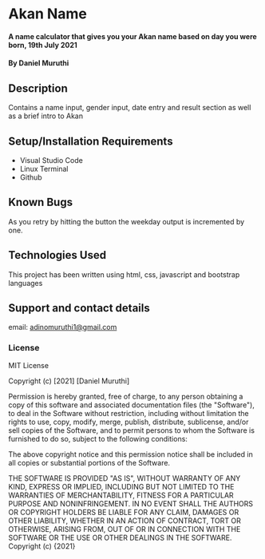 # Akan Name

#### A name calculator that gives you your Akan name based on day you were born, 19th July 2021

#### By **Daniel Muruthi**

## Description

Contains a name input, gender input, date entry and result section as well as a brief intro to Akan

## Setup/Installation Requirements

- Visual Studio Code
- Linux Terminal
- Github

## Known Bugs

As you retry by hitting the button the weekday output is incremented by one.

## Technologies Used

This project has been written using html, css, javascript and bootstrap languages

## Support and contact details

email: adinomuruthi1@gmail.com

### License

MIT License

Copyright (c) [2021] [Daniel Muruthi]

Permission is hereby granted, free of charge, to any person obtaining a copy
of this software and associated documentation files (the "Software"), to deal
in the Software without restriction, including without limitation the rights
to use, copy, modify, merge, publish, distribute, sublicense, and/or sell
copies of the Software, and to permit persons to whom the Software is
furnished to do so, subject to the following conditions:

The above copyright notice and this permission notice shall be included in all
copies or substantial portions of the Software.

THE SOFTWARE IS PROVIDED "AS IS", WITHOUT WARRANTY OF ANY KIND, EXPRESS OR
IMPLIED, INCLUDING BUT NOT LIMITED TO THE WARRANTIES OF MERCHANTABILITY,
FITNESS FOR A PARTICULAR PURPOSE AND NONINFRINGEMENT. IN NO EVENT SHALL THE
AUTHORS OR COPYRIGHT HOLDERS BE LIABLE FOR ANY CLAIM, DAMAGES OR OTHER
LIABILITY, WHETHER IN AN ACTION OF CONTRACT, TORT OR OTHERWISE, ARISING FROM,
OUT OF OR IN CONNECTION WITH THE SOFTWARE OR THE USE OR OTHER DEALINGS IN THE
SOFTWARE.
Copyright (c) {2021}
